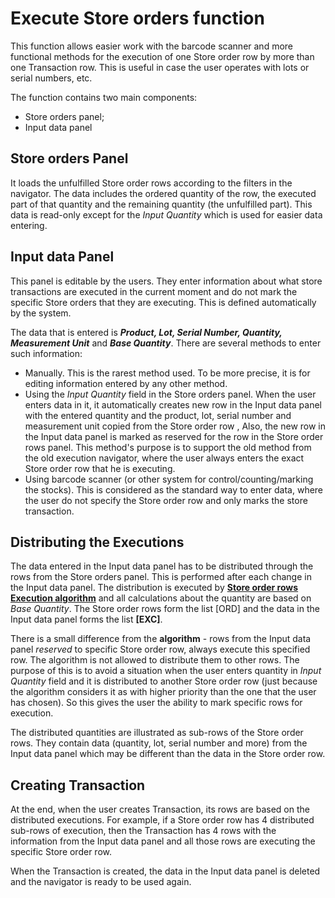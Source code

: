 # Execute Store orders function

This function allows easier work with the barcode scanner and more functional methods for the execution of one Store order row by more than one Transaction row. This is useful in case the user operates with lots or serial numbers, etc.

The function contains two main components:

- Store orders panel;
- Input data panel

## Store orders Panel

It loads the unfulfilled Store order rows according to the filters in the navigator. The data includes the ordered quantity of the row, the executed part of that quantity and the remaining quantity (the unfulfilled part). This data is read-only except for the *Input Quantity* which is used for easier data entering.

## Input data Panel

This panel is editable by the users. They enter information about what store transactions are executed in the current moment and do not mark the specific Store orders that they are executing. This is defined automatically by the system. 

The data that is entered is ***Product, Lot, Serial Number, Quantity, Measurement Unit*** and ***Base Quantity***. There are several methods to enter such information:

- Manually. This is the rarest method used. To be more precise, it is for editing information entered by any other method.
- Using the *Input Quantity* field in the Store orders panel. When the user enters data in it, it automatically creates new row in the Input data panel with the entered quantity and the product, lot, serial number and measurement unit copied from the Store order row ,  Also, the new row in the Input data panel is marked as reserved for the row in the Store order rows panel. This method's purpose is to support the old method from the old execution navigator, where the user always enters the exact Store order row that he is executing.
- Using barcode scanner (or other system for control/counting/marking the stocks). This is considered as the standard way to enter data, where the user do not specify the Store order row and only marks the store transaction.

## Distributing the Executions

The data entered in the Input data panel has to be distributed through the rows from the Store orders panel. This is performed after each change in the Input data panel. The distribution is executed by **[Store order rows Execution algorithm](https://github.com/ErpNetDocs/tech/blob/master/modules/logistics/inventory/execute-store-orders-function/store-order-rows-execution-algorithm.md)** and all calculations about the quantity are based on *Base Quantity*. The Store order rows form the list [ORD] and the data in the Input data panel forms the list **[EXC]**.

There is a small difference from the **algorithm** - rows from the Input data panel *reserved* to specific Store order row, always execute this specified row. The algorithm is not allowed to distribute them to other rows. The purpose of this is to avoid a situation when  the user enters quantity in *Input Quantity* field and it is distributed to another Store order row (just because the algorithm considers it as with higher priority than the one that the user has chosen). So this gives the user the ability to mark specific rows for execution.

 The distributed quantities are illustrated as sub-rows of the Store order rows. They contain data (quantity, lot, serial number and more) from the Input data panel which may be different than the data in the Store order row. 

## Creating Transaction

At the end, when the user creates Transaction, its rows are based on the distributed executions. For example,  if a Store order row has 4 distributed sub-rows of execution, then the Transaction has 4 rows with the information from the Input data panel and all those rows are executing the specific Store order row.

When the Transaction is created, the data in the Input data panel is deleted and the navigator is ready to be used again.
